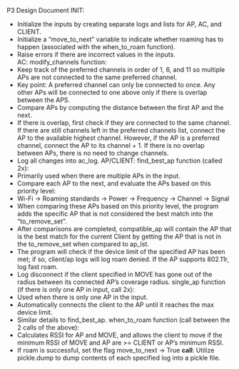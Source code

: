 P3 Design Document
INIT: 
- Initialize the inputs by creating separate logs and lists for AP, AC, and CLIENT. 
- Initialize a “move_to_next” variable to indicate whether roaming has to happen (associated with the when_to_roam function). 
- Raise errors if there are incorrect values in the inputs.  
AC: 
modify_channels function: 
- Keep track of the preferred channels in order of 1, 6, and 11 so multiple APs are not connected to the same preferred channel. 
- Key point: A preferred channel can only be connected to once. Any other APs will be connected to one above only if there is overlap between the APS. 
- Compare APs by computing the distance between the first AP and the next. 
- If there is overlap, first check if they are connected to the same channel. If there are still channels left in the preferred channels list, connect the AP to the available highest channel. However, if the AP is a preferred channel, connect the AP to its channel + 1. If there is no overlap between APs, there is no need to change channels. 
- Log all changes into ac_log. 
AP/CLIENT: 
find_best_ap function (called 2x): 
- Primarily used when there are multiple APs in the input. 
- Compare each AP to the next, and evaluate the APs based on this priority level: 
- Wi-Fi -> Roaming standards -> Power -> Frequency -> Channel -> Signal 
- When comparing these APs based on this priority level, the program adds the specific AP that is not considered the best match into the “to_remove_set”. 
- After comparisons are completed, compatible_ap will contain the AP that is the best match for the current Client by getting the AP that is not in the to_remove_set when compared to ap_lst. 
- The program will check if the device limit of the specified AP has been met; if so, client/ap logs will log roam denied. If the AP supports 802.11r, log fast roam. 
- Log disconnect if the client specified in MOVE has gone out of the radius between its connected AP’s coverage radius. 
single_ap function (if there is only one AP in input, call 2x): 
- Used when there is only one AP in the input. 
- Automatically connects the client to the AP until it reaches the max device limit. 
- Similar details to find_best_ap. 
when_to_roam function (call between the 2 calls of the above): 
- Calculates RSSI for AP and MOVE, and allows the client to move if the minimum RSSI of MOVE and AP are >= CLIENT or AP’s minimum RSSI. 
- If roam is successful, set the flag move_to_next -> True 
__call__: 
Utilize pickle.dump to dump contents of each specified log into a pickle file. 

